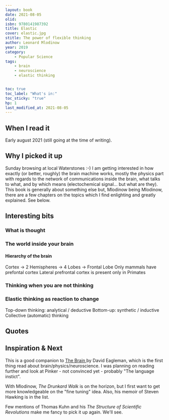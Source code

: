 ```yaml
---
layout: book
date: 2021-08-05
olid: 
isbn: 9780141987392
title: Elastic
cover: elastic.jpg
stitle: The power of flexible thinking
author: Leonard Mlodinow
year: 2019
category:
    - Popular Science
tags: 
    - brain
    - neuroscience
    - elastic thinking


toc: true
toc_label: "What's in:"
toc_sticky: "true"
hp: 1
last_modified_at: 2021-08-05
---
```


## When I read it
Early august 2021 (still going at the time of writing).

## Why I picked it up
Sunday browsing at local Waterstones :-)
I am getting interested in how exactly (or better, roughly) the brain machine works, mostly the physics part with regards to the network of communications inside the brain, what talks to what, and by which means (electochemical signal... but what are they).
This book is generally about something else but, Mlodinow being Mlodinow, there are a few chapters on the topics which I find enlighting and greatly explained. See below.


## Interesting bits

### What is thought
### The world inside your brain
#### Hierarchy of the brain
Cortex -> 2 Hemispheres -> 4 Lobes -> Frontal Lobe
Only mammals have prefontal cortex
Lateral prefrontal cortex is present only in Primates
### Thinking when you are not thinking
### Elastic thinking as reaction to change
Top-down thinking: analytical / deductive
Bottom-up: synthetic / inductive
Collective (automatic) thinking


## Quotes

## Inspiration & Next

This is a good companion to <a href="{{ site.baseurl }}/the-brain">The Brain </a> by David Eagleman, which is the first thing read about brain/physics/neuroscience.
I was planning on reading further and look at Pinker - not convinced yet - probably "The language instict".

With Mlodinow, <em>The Drunkard Walk</em> is on the horizon, but I first want to get more knowledgeable on the "fine tuning" idea.
Also, his memoir of Steven Hawking is in the list.

Few mentions of Thomas Kuhn and his <em>The Structure of Scientific Revolutions</em> make me fancy to pick it up again. We'll see.